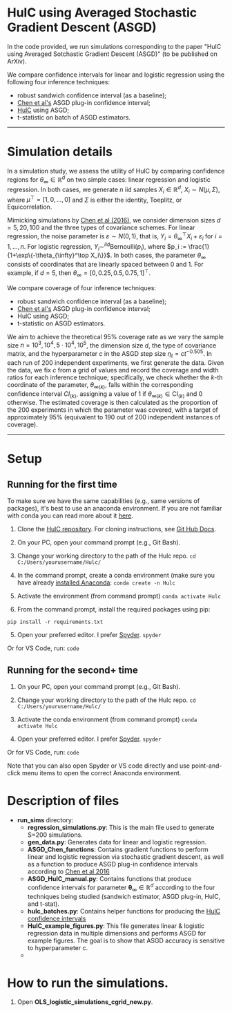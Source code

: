 # HulC using Averaged Stochastic Gradient Descent (ASGD)

In the code provided, we run simulations corresponding to the paper "HulC using Averaged Sotchastic Gradient Descent (ASGD)" (to be published on ArXiv). 

We compare confidence intervals for linear and logistic regression using the following four inference techniques:
- robust sandwich confidence interval (as a baseline);
- [Chen et al's](https://arxiv.org/abs/1610.08637) ASGD plug-in confidence interval;
- [HulC](https://arxiv.org/abs/2105.14577) using ASGD;
- t-statistic on batch of ASGD estimators.


---

# Simulation details


In a simulation study, we assess the utility of HulC by comparing confidence regions for $\theta_{\infty} \in \mathbb{R}^d$ on two simple cases: linear regression and logistic regression. In both cases, we generate $n$ iid samples $X_i \in \mathbb{R}^d$, $X_i \sim N(\mu, \Sigma)$, where $\mu^\top = [1,0, \dots,0]$ and $\Sigma$ is either the identity, Toeplitz, or Equicorrelation. 

Mimicking simulations by [Chen et al (2016)](https://arxiv.org/abs/1610.08637), we consider dimension sizes $d=5, 20, 100$ and the three types of covariance schemes. For linear regression, the noise parameter is $\varepsilon \sim N(0, 1)$, that is, $Y_i = \theta_{\infty}^\top X_i + \varepsilon_i$ for $i = 1, \dots, n$.  For logistic regression, $Y_i \sim^{iid} \text{Bernoulli}(p_i)$, where $p_i := \frac{1}{1+\exp\{-\theta_{\infty}^\top X_i\}}$. In both cases, the parameter $\theta_{\infty}$ consists of coordinates that are linearly spaced between 0 and 1. For example, if $d=5$, then $\theta_{\infty} = [0, 0.25, 0.5, 0.75, 1]^\top$.

We compare coverage of four inference techniques:
- robust sandwich confidence interval (as a baseline);
- [Chen et al's](https://arxiv.org/abs/1610.08637) ASGD plug-in confidence interval;
- HulC using ASGD;
- t-statistic on ASGD estimators.

We aim to achieve the theoretical 95% coverage rate as we vary the sample size $n = 10^3, 10^4, 5\cdot 10^4, 10^5$, the dimension size $d$, the type of covariance matrix, and the hyperparameter $c$ in the ASGD step size $\eta_t = ct^{-0.505}$. In each run of $200$ independent experiments, we first generate the data. Given the data, we fix $c$ from a grid of values and record the coverage and width ratios for each inference technique; specifically, we check whether the $k$-th coordinate of the parameter, $\theta_{\infty (k)}$, falls within the corresponding confidence interval $CI_{(k)}$, assigning a value of $1$ if $\theta_{\infty (k)} \in \text{CI}_{(k)}$ and $0$ otherwise. The estimated coverage is then calculated as the proportion of the $200$ experiments in which the parameter was covered, with a target of approximately 95% (equivalent to $190$ out of $200$ independent instances of coverage). 

---

# Setup

## Running for the first time

To make sure we have the same capabilities (e.g., same versions of packages), it's best to use an anaconda environment. If you
are not familiar with conda you can read more about it [here](https://conda.io/projects/conda/en/latest/user-guide/install/index.html).


1. Clone the [HulC repository](https://github.com/Arun-Kuchibhotla/HulC). For cloning instructions, see [Git Hub Docs](https://docs.github.com/en/repositories/creating-and-managing-repositories/cloning-a-repository). 

2. On your PC, open your command prompt (e.g., Git Bash).

3. Change your working directory to the path of the Hulc repo.
`
cd C:/Users/yourusername/Hulc/
`

4. In the command prompt, create a conda environment (make sure you have already [installed Anaconda](https://conda.io/projects/conda/en/latest/user-guide/install/index.html): 
`
conda create -n Hulc 
`

5. Activate the environment (from command prompt)
`
conda activate Hulc 
`

6. From the command prompt, install the required packages using pip: 

`
pip install -r requirements.txt
`

5. Open your preferred editor. I prefer [Spyder](https://www.spyder-ide.org/).
`
spyder
`

Or for VS Code, run:
`
code
`

## Running for the second+ time

1. On your PC, open your command prompt (e.g., Git Bash).

2. Change your working directory to the path of the Hulc repo.
`
cd C:/Users/yourusername/Hulc/
`

3. Activate the conda environment (from command prompt)
`
conda activate Hulc 
`

4. Open your preferred editor. I prefer [Spyder](https://www.spyder-ide.org/).
`
spyder
`

Or for VS Code, run:
`
code
`

Note that you can also open Spyder or VS code directly and use point-and-click menu items to open the correct Anaconda environment.


# Description of files

- **run_sims** directory:
    - **regression_simulations.py**: This is the main file used to generate S=200 simulations. 
    - **gen_data.py**: Generates data for linear and logistic regression.
	- **ASGD_Chen_functions**: Contains gradient functions to perform linear and logistic regression via stochastic gradient descent, as well as a function to produce ASGD plug-in confidence intervals according to [Chen et al 2016](https://arxiv.org/abs/1610.08637)
	- **ASGD_HulC_manual.py**: Contains functions that produce confidence intervals for parameter $\boldsymbol{\theta}_{\infty} \in \mathbb{R}^d$ according to the four techniques being studied (sandwich estimator, ASGD plug-in, HulC, and t-stat).
    - **hulc_batches.py**: Contains helper functions for producing the [HulC confidence intervals](https://arxiv.org/abs/2105.14577)
    - **HulC_example_figures.py**: This file generates linear & logistic regression data in multiple dimensions and performs ASGD for example figures. The goal is to show that ASGD accuracy is sensitive to hyperparameter c.
    - 

# How to run the simulations.



1. Open **OLS_logistic_simulations_cgrid_new.py**.